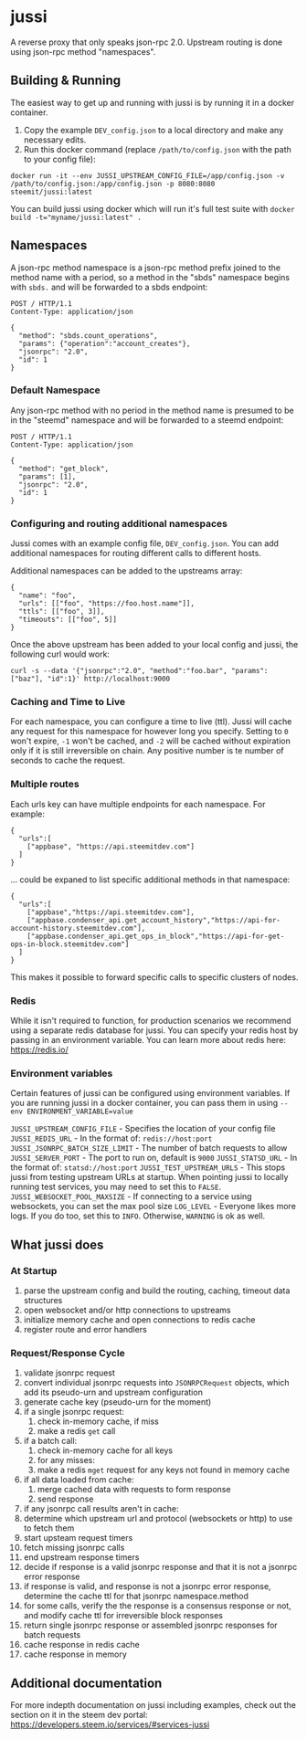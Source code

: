 # jussi

A reverse proxy that only speaks json-rpc 2.0. Upstream routing is done using json-rpc method "namespaces".

## Building & Running

The easiest way to get up and running with jussi is by running it in a docker container.

1) Copy the example `DEV_config.json` to a local directory and make any necessary edits.
2) Run this docker command (replace `/path/to/config.json` with the path to your config file): 
```
docker run -it --env JUSSI_UPSTREAM_CONFIG_FILE=/app/config.json -v /path/to/config.json:/app/config.json -p 8080:8080 steemit/jussi:latest
```

You can build jussi using docker which will run it's full test suite with `docker build -t="myname/jussi:latest" .`

## Namespaces
A json-rpc method namespace is a json-rpc method prefix joined to the method name with a period, so a method in the "sbds" namespace begins with `sbds.` and will be forwarded to a sbds endpoint:
```
POST / HTTP/1.1
Content-Type: application/json

{
  "method": "sbds.count_operations",
  "params": {"operation":"account_creates"},
  "jsonrpc": "2.0",
  "id": 1
}
```

### Default Namespace
Any json-rpc method with no period in the method name is presumed to be in the "steemd" namespace and will be forwarded to a steemd endpoint:

```
POST / HTTP/1.1
Content-Type: application/json

{
  "method": "get_block",
  "params": [1],
  "jsonrpc": "2.0",
  "id": 1
}
```

### Configuring and routing additional namespaces

Jussi comes with an example config file, `DEV_config.json`. You can add additional namespaces for routing different calls to different hosts.

Additional namespaces can be added to the upstreams array:

```
{
  "name": "foo",
  "urls": [["foo", "https://foo.host.name"]],
  "ttls": [["foo", 3]],
  "timeouts": [["foo", 5]]
}
```

Once the above upstream has been added to your local config and jussi, the following curl would work:
```
curl -s --data '{"jsonrpc":"2.0", "method":"foo.bar", "params":["baz"], "id":1}' http://localhost:9000
```

### Caching and Time to Live

For each namespace, you can configure a time to live (ttl). Jussi will cache any request for this namespace for however long you specify. Setting to `0` won't expire, `-1` won't be cached, and `-2` will be cached without expiration only if it is still irreversible on chain. Any positive number is te number of seconds to cache the request.

### Multiple routes

Each urls key can have multiple endpoints for each namespace. For example:

```
{
  "urls":[
    ["appbase", "https://api.steemitdev.com"]
  ]
}
```

… could be expaned to list specific additional methods in that namespace:

```
{
  "urls":[
    ["appbase","https://api.steemitdev.com"],
    ["appbase.condenser_api.get_account_history","https://api-for-account-history.steemitdev.com"],
    ["appbase.condenser_api.get_ops_in_block","https://api-for-get-ops-in-block.steemitdev.com"]
  ]
}
```

This makes it possible to forward specific calls to specific clusters of nodes.

### Redis

While it isn't required to function, for production scenarios we recommend using a separate redis database for jussi. You can specify your redis host by passing in an environment variable. You can learn more about redis here: https://redis.io/

### Environment variables

Certain features of jussi can be configured using environment variables. If you are running jussi in a docker container, you can pass them in using `--env ENVIRONMENT_VARIABLE=value`

`JUSSI_UPSTREAM_CONFIG_FILE` - Specifies the location of your config file
`JUSSI_REDIS_URL` - In the format of: `redis://host:port`
`JUSSI_JSONRPC_BATCH_SIZE_LIMIT` - The number of batch requests to allow
`JUSSI_SERVER_PORT` - The port to run on, default is `9000`
`JUSSI_STATSD_URL` - In the format of: `statsd://host:port`
`JUSSI_TEST_UPSTREAM_URLS` - This stops jussi from testing upstream URLs at startup. When pointing jussi to locally running test services, you may need to set this to `FALSE`.
`JUSSI_WEBSOCKET_POOL_MAXSIZE` - If connecting to a service using websockets, you can set the max pool size
`LOG_LEVEL` - Everyone likes more logs. If you do too, set this to `INFO`. Otherwise, `WARNING` is ok as well.

## What jussi does
### At Startup
1. parse the upstream config and build the routing, caching, timeout data structures
1. open websocket and/or http connections to upstreams
1. initialize memory cache and open connections to redis cache
1. register route and error handlers


### Request/Response Cycle

1. validate jsonrpc request
1. convert individual jsonrpc requests into `JSONRPCRequest` objects, which add its pseudo-urn and upstream configuration
1. generate cache key (pseudo-urn for the moment)
1. if a single jsonrpc request:
   1. check in-memory cache, if miss
   1. make a redis `get` call
1. if a batch call:
   1. check in-memory cache for all keys
   1. for any misses:
     1. make a redis `mget` request for any keys not found in memory cache
1. if all data loaded from cache:
   1. merge cached data with requests to form response
   1. send response
1. if any jsonrpc call results aren't in cache:
  1. determine which upstream url and protocol (websockets or http) to use to fetch them
1. start upsteam request timers
1. fetch missing jsonrpc calls
1. end upstream response timers
1. decide if response is a valid jsonrpc response and that it is not a jsonrpc error response
1. if response is valid, and response is not a jsonrpc error response, determine the cache ttl for that jsonrpc namespace.method
1. for some calls, verify the the response is a consensus response or not, and modify cache ttl for irreversible block responses
1. return single jsonrpc response or assembled jsonrpc responses for batch requests
1. cache response in redis cache
1. cache response in memory

## Additional documentation

For more indepth documentation on jussi including examples, check out the section on it in the steem dev portal: https://developers.steem.io/services/#services-jussi
